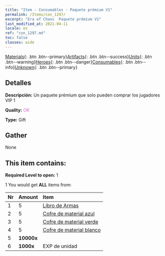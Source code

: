 ```yaml
---
title: "Item - Consumables - Paquete prémium V1"
permalink: /Items/con_1297/
excerpt: "Era of Chaos  Paquete prémium V1"
last_modified_at: 2021-04-11
locale: es
ref: "con_1297.md"
toc: false
classes: wide
---
```

 [Materials](/es/Items/){: .btn .btn--primary}[Artifacts](/es/Items/Artifacts/){: .btn .btn--success}[Units](/es/Items/Units/){: .btn .btn--warning}[Heroes](/es/Items/Heroes/){: .btn .btn--danger}[Consumables](/es/Items/Consumables/){: .btn .btn--info}[Unknown](/es/Items/Unknown/){: .btn .btn--primary}

## Detalles
 **Descripción:** Un paquete prémium que solo pueden comprar los jugadores VIP 1

 **Quality:** <span style="color: #DA70D6">OK</span>

 **Type:** Gift

## Gather

  None

## This item contains:

 **Required Level to open:** 1

 1 You would get **ALL** items  from:

  | Nr | Amount |     Item    |
  |:---|:-------|:------------|
  | 1 | 5 | [Libro de Armas](/es/Items/mat_18/) | 
  | 2 | 5 | [Cofre de material azul](/es/Items/con_1256/) | 
  | 3 | 5 | [Cofre de material verde](/es/Items/con_1255/) | 
  | 4 | 5 | [Cofre de material blanco](/es/Items/con_1254/) | 
  | 5 |  **10000x** | <i class="fas fa-coins"/> |  | 
  | 6 |  **1000x** | EXP de unidad |  | 
